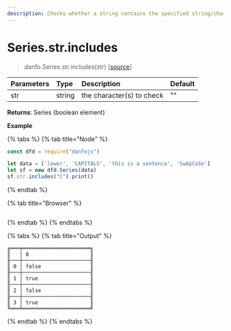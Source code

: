 ```yaml
---
description: Checks whether a string contains the specified string/characters
---
```


# Series.str.includes

> danfo.Series.str.includes\(str\)  \[[source](https://github.com/opensource9ja/danfojs/blob/master/danfojs/src/core/strings.js#L147)\]

| Parameters | Type | Description | Default |
| :--- | :--- | :--- | :--- |
| str | string | the character\(s\) to check | "" |

**Returns**: Series \(boolean element\)

**Example**

{% tabs %}
{% tab title="Node" %}
```javascript
const dfd = require("danfojs")

let data = ['lower', 'CAPITALS', 'this is a sentence', 'SwApCaSe']
let sf = new dfd.Series(data)
sf.str.includes("C").print()
```
{% endtab %}

{% tab title="Browser" %}
```

```
{% endtab %}
{% endtabs %}

{% tabs %}
{% tab title="Output" %}
```text
╔═══╤══════════════════════╗
║   │ 0                    ║
╟───┼──────────────────────╢
║ 0 │ false                ║
╟───┼──────────────────────╢
║ 1 │ true                 ║
╟───┼──────────────────────╢
║ 2 │ false                ║
╟───┼──────────────────────╢
║ 3 │ true                 ║
╚═══╧══════════════════════╝
```
{% endtab %}
{% endtabs %}

